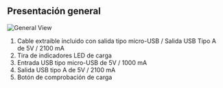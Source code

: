 ## Presentación general

![General View](http://static.energysistem.com/images/manuals/42253/55fa871d4beac.jpg)

1. Cable extraible incluido con salida tipo micro-USB / Salida USB Tipo A de 5V / 2100 mA
2. Tira de indicadores LED de carga
3. Entrada USB tipo micro-USB de 5V / 1000 mA
4. Salida USB tipo A de 5V / 2100 mA
5. Botón de comprobación de carga




